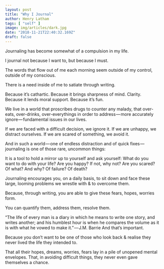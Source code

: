 ```yaml
---
layout: post
title: "Why I Journal"
author: Henry Latham
tags: [ "self" ]
image: img/articles/dark.jpg
date: "2018-11-21T22:40:32.169Z"
draft: false
---
```


Journaling has become somewhat of a compulsion in my life.

I journal not because I want to, but because I must.

The words that flow out of me each morning seem outside of my control, outside of my conscious.

There is a need inside of me to satiate through writing.

Because it’s cathartic.
Because it brings sharpness of mind. Clarity.
Because it lends moral support.
Because it’s fun.

We live in a world that proscribes drugs to counter any malady, that over-eats, over-drinks, over-everythings in order to address — more accurately ignore — fundamental issues in our lives.

If we are faced with a difficult decision, we ignore it.
If we are unhappy, we distract ourselves.
If we are scared of something, we avoid it.

And in such a world — one of endless distraction and of quick fixes — journaling is one of those rare, uncommon things:

It is a tool to hold a mirror up to yourself and ask yourself:
What do you want to do with your life?
Are you happy? If not, why not?
Are you scared? Of what? And why? Of failure? Of death?

Journaling encourages you, on a daily basis, to sit down and face these large, looming problems we wrestle with & to overcome them.

Because, through writing, you are able to give these fears, hopes, worries form.

You can quantify them, address them, resolve them.

“The life of every man is a diary in which he means to write one story, and writes another; and his humblest hour is when he compares the volume as it is with what he vowed to make it.” — J.M. Barrie
And that’s important.

Because you don’t want to be one of those who look back & realise they never lived the life they intended to.

That all their hopes, dreams, worries, fears lay in a pile of unopened mental envelopes. That, in avoiding difficult things, they never even gave themselves a chance.
